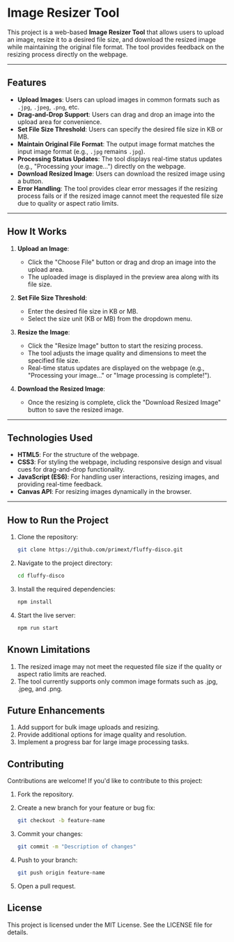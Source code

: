 # Image Resizer Tool

This project is a web-based **Image Resizer Tool** that allows users to upload an image, resize it to a desired file size, and download the resized image while maintaining the original file format. The tool provides feedback on the resizing process directly on the webpage.

---

## **Features**
- **Upload Images**: Users can upload images in common formats such as `.jpg`, `.jpeg`, `.png`, etc.
- **Drag-and-Drop Support**: Users can drag and drop an image into the upload area for convenience.
- **Set File Size Threshold**: Users can specify the desired file size in KB or MB.
- **Maintain Original File Format**: The output image format matches the input image format (e.g., `.jpg` remains `.jpg`).
- **Processing Status Updates**: The tool displays real-time status updates (e.g., "Processing your image...") directly on the webpage.
- **Download Resized Image**: Users can download the resized image using a button.
- **Error Handling**: The tool provides clear error messages if the resizing process fails or if the resized image cannot meet the requested file size due to quality or aspect ratio limits.

---

## **How It Works**
1. **Upload an Image**:
   - Click the "Choose File" button or drag and drop an image into the upload area.
   - The uploaded image is displayed in the preview area along with its file size.

2. **Set File Size Threshold**:
   - Enter the desired file size in KB or MB.
   - Select the size unit (KB or MB) from the dropdown menu.

3. **Resize the Image**:
   - Click the "Resize Image" button to start the resizing process.
   - The tool adjusts the image quality and dimensions to meet the specified file size.
   - Real-time status updates are displayed on the webpage (e.g., "Processing your image..." or "Image processing is complete!").

4. **Download the Resized Image**:
   - Once the resizing is complete, click the "Download Resized Image" button to save the resized image.

---

## **Technologies Used**
- **HTML5**: For the structure of the webpage.
- **CSS3**: For styling the webpage, including responsive design and visual cues for drag-and-drop functionality.
- **JavaScript (ES6)**: For handling user interactions, resizing images, and providing real-time feedback.
- **Canvas API**: For resizing images dynamically in the browser.

---

## **How to Run the Project**
1. Clone the repository:
   ```bash
   git clone https://github.com/primext/fluffy-disco.git

2. Navigate to the project directory:
   ```bash
   cd fluffy-disco

3. Install the required dependencies:
   ```bash
   npm install

4. Start the live server:
   ```bash
   npm run start

## **Known Limitations**

1. The resized image may not meet the requested file size if the quality or aspect ratio limits are reached.
2. The tool currently supports only common image formats such as .jpg, .jpeg, and .png.

## **Future Enhancements**
1. Add support for bulk image uploads and resizing.
2. Provide additional options for image quality and resolution.
3. Implement a progress bar for large image processing tasks.

## **Contributing**
Contributions are welcome! If you'd like to contribute to this project:

1. Fork the repository.

2. Create a new branch for your feature or bug fix:
   ```bash
   git checkout -b feature-name

3. Commit your changes:
   ```bash
   git commit -m "Description of changes"

4. Push to your branch:
   ```bash
   git push origin feature-name

5. Open a pull request.

## **License**
This project is licensed under the MIT License. See the LICENSE file for details.